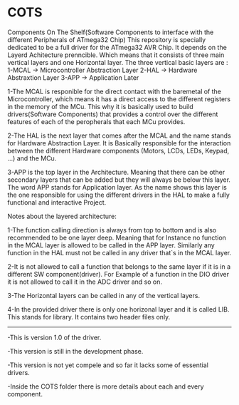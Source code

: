 # COTS
Components On The Shelf(Software Components to interface with the different Peripherals of ATmega32 Chip)
This repository is specially dedicated to be a full driver for the ATmega32 AVR Chip.
It depends on the Layerd Achitecture prenncible. Which means that it consists of three main vertical layers and one Horizontal layer.
The three vertical basic layers are : 
                                 1-MCAL -> Microcontroller Abstraction Layer
                                 2-HAL  -> Hardware Abstraxtion Layer
                                 3-APP  -> Application Later
                                 
1-The MCAL is responible for the direct contact with the baremetal of the Microcontroller, which means it has a direct access to the different registers 
in the memory of the MCu. This why it is basically used to build drivers(Software Components) that provides a control over the different features of 
each of the peropherals that each MCu provides.

2-The HAL is the next layer that comes after the MCAL and the name stands for Hardware Abstraction Layer. It is Basically responsible for the interaction
between the different Hardware components (Motors, LCDs, LEDs, Keypad, ...) and the MCu. 

3-APP is the top layer in the Architecture. Meaning that there can be other secondary layers that can be added but they will always be below this layer.
The word APP stands for Application layer. As the name shows this layer is the one responsible for using the different drivers in the HAL to make a fully
functional and interactive Project.



Notes about the layered architecture:

1-The function calling direction is always from top to bottom and is also recommended to be one layer deep. Meaning that for Instance no function in the
MCAL layer is allowed to be called in the APP layer. Similarly any function in the HAL must not be called in any driver that`s in the MCAL layer.

2-It is not allowed to call a function that belongs to the same layer if it is in a different SW component(driver). For Example of a function in the
DIO driver it is not allowed to call it in the ADC driver and so on.

3-The Horizontal layers can be called in any of the vertical layers.

4-In the provided driver there is only one horizonal layer and it is called LIB. This stands for library. It contains two header files only.
_____________________________________________________________________________________________________________________________________________
-This is version 1.0 of the driver.

-This version is still in the development phase.

-This version is not yet compele and so far it lacks some of essential drivers.

-Inside the COTS folder there is more details about each and every component.
